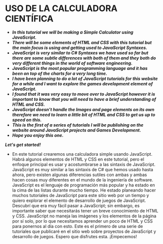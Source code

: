 # USO DE LA CALCULADORA CIENTÍFICA

- **_In this tutorial we will be making a Simple Calculator using JavaScript._**
- **_There will be some elements of HTML and CSS with this tutorial but the main focus is using and getting used to JavaScript Syntaxes._**
- **_JavaScript is very similar to C# Syntaxes we have used so far but there are some subtle differences with both of them and they both do very different things in the world of software engineering._**
- **_JavaScript is the most popular programming language and it has been on top of the charts for a very long time._**
- **_I have been planning to do a lot of JavaScript tutorials for this website for a while and I want to explore the games development element of JavaScript._**
- **_I found that it was very easy to move over to JavaScript however it is important to know that you will need to have a brief understanding of HTML and CSS._**
- **_JavaScript doesn’t handle the Images and page elements on its own therefore we need to learn a little bit of HTML and CSS to get us up to speed on this._**
- **_This is the first of a series of tutorials I will be publishing on the website around JavaScript projects and Games Development._**
- **_Hope you enjoy this one._**

**_Let's get started!_**

- En este tutorial crearemos una calculadora simple usando JavaScript.
Habrá algunos elementos de HTML y CSS en este tutorial, pero el enfoque principal es usar y acostumbrarse a las sintaxis de JavaScript.
JavaScript es muy similar a las sintaxis de C# que hemos usado hasta ahora, pero existen algunas diferencias sutiles con ambas y ambas hacen cosas muy diferentes en el mundo de la ingeniería de software.
JavaScript es el lenguaje de programación más popular y ha estado en la cima de las listas durante mucho tiempo.
He estado planeando hacer muchos tutoriales de JavaScript para este sitio web por un tiempo y quiero explorar el elemento de desarrollo de juegos de JavaScript.
Descubrí que era muy fácil pasar a JavaScript; sin embargo, es importante saber que necesitarás tener un breve conocimiento de HTML y CSS.
JavaScript no maneja las imágenes y los elementos de la página por sí solo, por lo que necesitamos aprender un poco de HTML y CSS para ponernos al día con esto.
Este es el primero de una serie de tutoriales que publicaré en el sitio web sobre proyectos de JavaScript y desarrollo de juegos.
Espero que disfrutes esta.
¡Empecemos!
